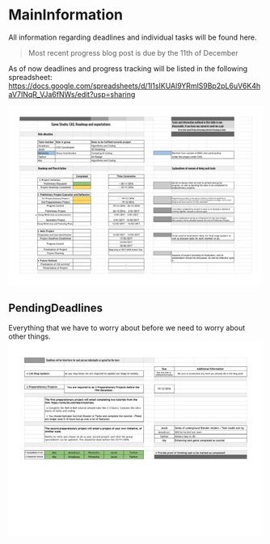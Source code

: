 # MainInformation
All information regarding deadlines and individual tasks will be found here.

> Most recent progress blog post is due by the 11th of December

As of now deadlines and progress tracking will be listed in the following spreadsheet:   https://docs.google.com/spreadsheets/d/1l1sIKUAl9YRmlS9Bp2pL6uV6K4haV7INqR_VJa6fNWs/edit?usp=sharing

![Spreadsheet should show here, if it dosent- someone screwed up](https://github.com/AHAJT/MainInformation/blob/master/Planning%20&%20Role%20Allocation.png "Spreadsheet Updated as of 19/11/2016")

## PendingDeadlines
Everything that we have to worry about before we need to worry about other things.
![Deadlines should show here, if it dosent- someone screwed up](https://github.com/AHAJT/MainInformation/blob/master/Planning%20&%20Role%20Allocation%20-%20Sheet1-1.png?raw=true "Updated as of 06/12/2016")

